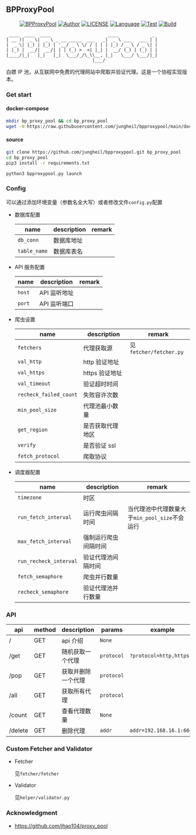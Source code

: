 ## BPProxyPool

<p align="center">
<a href="https://github.com/jungheil/bpproxypool"><img src="https://img.shields.io/badge/BPProxyPool-green.svg" title="BPProxyPool"></a>
<a href="https://github.com/jungheil"><img src="https://img.shields.io/badge/Author-jungheil-green.svg" title="Author"></a>
<a href="./LICENSE"><img src="https://img.shields.io/badge/License-MIT-yellow.svg" title="LICENSE"></a>
<a href="https://www.python.org/"><img src="https://img.shields.io/badge/Language-python-blue.svg" title="Language"></a>
<a href="https://github.com/jungheil/bpproxypool/actions/workflows/test_code.yml"><img src ='https://img.shields.io/github/actions/workflow/status/jungheil/bpproxypool/test_code.yml?label=Test' title="Test"></a>
<a href="https://github.com/jungheil/bpproxypool/actions/workflows/build_docker_image.yml"><img src ='https://img.shields.io/github/actions/workflow/status/jungheil/bpproxypool/build_docker_image.yml?label=Build' title="Build"></a>
</p>

     ____  ____  ____                      ____             _
    | __ )|  _ \|  _ \ _ __ _____  ___   _|  _ \ ___   ___ | |
    |  _ \| |_) | |_) | '__/ _ \ \/ / | | | |_) / _ \ / _ \| |
    | |_) |  __/|  __/| | | (_) >  <| |_| |  __/ (_) | (_) | |
    |____/|_|   |_|   |_|  \___/_/\_\\__, |_|   \___/ \___/|_|
                                     |___/

白嫖 IP 池，从互联网中免费的代理网站中爬取并验证代理。这是一个协程实现版本。

### Get start

#### docker-compose

```bash
mkdir bp_proxy_pool && cd bp_proxy_pool
wget -N https://raw.githubusercontent.com/jungheil/bpproxypool/main/docker-compose.yml && docker-compose up
```

#### source

```bash
git clone https://github.com/jungheil/bpproxypool.git bp_proxy_pool
cd bp_proxy_pool
pip3 install -r requirements.txt

python3 bpproxypool.py launch
```

### Config

可以通过添加环境变量（参数名全大写）或者修改文件`config.py`配置

- 数据库配置

  | name         | description | remark |
  | ------------ | ----------- | ------ |
  | `db_conn`    | 数据库地址  |        |
  | `table_name` | 数据库表名  |        |

- API 服务配置

  | name   | description  | remark |
  | ------ | ------------ | ------ |
  | `host` | API 监听地址 |        |
  | `port` | API 监听端口 |        |

- 爬虫设置

  | name                   | description      | remark                 |
  | ---------------------- | ---------------- | ---------------------- |
  | `fetchers`             | 代理获取源       | 见`fetcher/fetcher.py` |
  | `val_http`             | http 验证地址    |                        |
  | `val_https`            | https 验证地址   |                        |
  | `val_timeout`          | 验证超时时间     |                        |
  | `recheck_failed_count` | 失败容许次数     |                        |
  | `min_pool_size`        | 代理池最小数量   |                        |
  | `get_region`           | 是否获取代理地区 |                        |
  | `verify`               | 是否验证 ssl     |                        |
  | `fetch_protocol`       | 爬取协议         |                        |

- 调度器配置

  | name                   | description          | remark                                        |
  | ---------------------- | -------------------- | --------------------------------------------- |
  | `timezone`             | 时区                 |                                               |
  | `run_fetch_interval`   | 运行爬虫间隔时间     | 当代理池中代理数量大于`min_pool_size`不会运行 |
  | `max_fetch_interval`   | 强制运行爬虫间隔时间 |                                               |
  | `run_recheck_interval` | 验证代理池间隔时间   |                                               |
  | `fetch_semaphore`      | 爬虫并行数量         |                                               |
  | `recheck_semaphore`    | 验证代理池并行数量   |                                               |

### API

| api     | method | description        | params     | example                  |
| ------- | ------ | ------------------ | ---------- | ------------------------ |
| /       | GET    | api 介绍           | `None`     |                          |
| /get    | GET    | 随机获取一个代理   | `protocol` | `?protocol=http,https`   |
| /pop    | GET    | 获取并删除一个代理 | `protocol` |                          |
| /all    | GET    | 获取所有代理       | `protocol` |                          |
| /count  | GET    | 查看代理数量       | `None`     |                          |
| /delete | GET    | 删除代理           | `addr`     | `addr=192.168.16.1:6666` |

### Custom Fetcher and Validator

- Fetcher

  见`fetcher/fetcher`

- Validator

  见`helper/validator.py`

### Acknowledgment

- <https://github.com/jhao104/proxy_pool>
